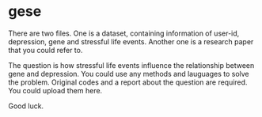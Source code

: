 # gese

There are two files.
One is a dataset, containing information of user-id, depression, gene and stressful life events.
Another one is a research paper that you could refer to.

The question is how stressful life events influence the relationship between gene and depression. You could use any methods and lauguages to solve the problem. Original codes and a report about the question are required. You could upload them here.

Good luck.

